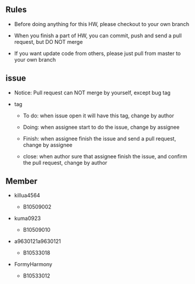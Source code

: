 ## Rules

- Before doing anything for this HW, please checkout to your own branch

- When you finish a part of HW, you can commit, push and send a pull request, but DO NOT merge 

- If you want update code from others, please just pull from master to your own branch

## issue

- Notice: Pull request can NOT merge by yourself, except bug tag

- tag

    - To do: when issue open it will have this tag, change by author

    - Doing: when assignee start to do the issue, change by assignee 

    - Finish: when assignee finish the issue and send a pull request, change by assignee

    - close: when author sure that assignee finish the issue, and confirm the pull request, change by author 

## Member

- killua4564

    - B10509002

- kuma0923

    - B10509010

- a9630121a9630121

    - B10533018

- FormyHarmony

    - B10533012
